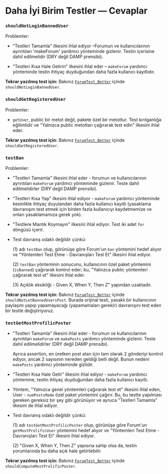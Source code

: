 # Daha İyi Birim Testler — Cevaplar

### `shouldNotLoginBannedUser`

Problemler:

* "Testleri Tamamla" ilkesini ihlal ediyor –Forumun ve kullanıcılarının ayrıntıları 'makeForum' yardımcı yönteminde gizlenir.
Testin içerisine dahil edilmelidir (DRY değil DAMP prensibi).

* "Testleri Kısa Hale Getirin" ilkesini ihlal eder – `makeForum` yardımcı yönteminde testin ihtiyaç duyduğundan daha fazla kullanıcı kayıtlıdır.

**Tekrar yazılmış test için:** Bakınız [`ForumTest_Better`](../code/lib/src/test/java/bs450/forum/ForumTest_Better.java) içinde `shouldNotLoginBannedUser`.

### `shouldGetRegisteredUser`

Problemler:
* `getUser`, public bir metot değil, pakete özel bir metottur. Test kırılganlığa eğilimlidir ve "Yalnızca public metotları çağırarak test edin" ilkesini ihlal eder.

**Tekrar yazılmış test için:** Bakınız [`ForumTest_Better`](../code/lib/src/test/java/bs450/forum/ForumTest_Better.java) içinde `shouldGetRegisteredUser`.

### `testBan`

Problemler:

* "Testleri Tamamla" ilkesini ihlal eder - forumun ve kullanıcılarının ayrıntıları `makeForum` yardımcı yönteminde gizlenir. 
Teste dahil edilmelidirler (DRY değil DAMP prensibi).

* "Testleri Kısa Yap" ilkesini ihlal ediyor - `makeForum` yardımcı yönteminde kesinlikle ihtiyaç 
duyulandan daha fazla kullanıcı kayıtlı (yasaklama davranışını test etmek için birden fazla 
kullanıcıyı kaydetmemize ve onları yasaklamamıza gerek yok).

* "Testlere Mantık Koymayın" ilkesini ihlal ediyor. Test iki adet `for` döngüsü içerir.

* Test davranış odaklı değildir çünkü:
  
  (1) adı `testBan` olup, görünüşe göre Forum'un `ban` yöntemini hedef alıyor ve 
   "Yöntemleri Test Etme - Davranışları Test Et" ilkesini ihlal ediyor.

  (2) `testBan` yönteminin sonucunu, kullanıcının özel paket yöntemini (`isBanned`) çağırarak kontrol 
   eder; bu, "Yalnızca public yöntemleri çağırarak test et" ilkesini ihlal eder.
  
  (3) Açıklık eksikliği - Given X, When Y, Then Z" yapından uzaktadır. 

**Tekrar yazılmış test için:** Bakınız [`ForumTest_Better`](../code/lib/src/test/java/bs450/forum/ForumTest_Better.java) içinde `shouldNotLetBannedUsersPost`.
Burada orijinal testi, yasaklı bir kullanıcının paylaşım yapıp yapamayacağı (yapamamaları gerekir) davranışını test eden bir testle değiştiriyoruz.

### `testGetMostProfilicPoster` 

* "Testleri Tamamla" ilkesini ihlal eder - forumun ve kullanıcılarının ayrıntıları `makeForum` ve
  `makePosts` yardımcı yönteminde gizlenir. Teste dahil edilmelidirler (DRY değil DAMP prensibi).

  Ayrıca assertion, en üretken post atan için tam olarak 2 gönderiyi kontrol ediyor, ancak 2 sayısının 
  nereden geldiği belli değil. Bunun nedeni `makePosts` yardımcı yönteminde gizlidir.

* "Testleri Kısa Hale Getir" ilkesini ihlal ediyor - `makeForum` yardımcı yöntemine, testin ihtiyaç duyduğundan daha fazla kullanıcı kayıtlı.

* Yöntem, "Yalnızca genel yöntemleri çağırarak test et" ilkesini ihlal eden, User - `numPostsMade` özel paket yöntemini çağırır. Bu, bu testte 
yapılması gereken gereksiz bir şey gibi görünüyor ve ayruca "Testleri Tamamla" ilkesini de ihlal ediyor.
  
* Test davranış odaklı değildir çünkü:

  (1) adı `testGetMostProfilicPoster` olup, görünüşe göre Forum'un `getMostProlificUser` yöntemini hedef alıyor ve 
   "Yöntemleri Test Etme - Davranışları Test Et" ilkesini ihlal ediyor.

  (2) "Given X, When Y, Then Z" yapısına sahip olsa da, testin yorumlarında bu daha açık hale getirilebilir.

**Tekrar yazılmış test için:** Bakınız [`ForumTest_Better`](../code/lib/src/test/java/bs450/forum/ForumTest_Better.java) içinde `shouldComputeMostProlificPoster`.

